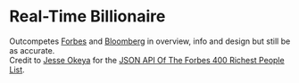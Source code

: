 # Real-Time Billionaire
Outcompetes [Forbes](https://www.forbes.com/real-time-billionaires/) and [Bloomberg](https://www.bloomberg.com/billionaires/) in overview, info and design but still be as accurate.<br>
Credit to [Jesse Okeya](https://github.com/jesseokeya) for the [JSON API Of The Forbes 400 Richest People List](https://github.com/jesseokeya/Forbes400).
